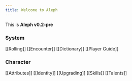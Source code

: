 ```yaml
---
title: Welcome to Aleph
---
```

This is **Aleph v0.2-pre**

### System
[[Rolling]]
[[Encounter]]
[[Dictionary]]
[[Player Guide]]


### Character
[[Attributes]]
[[Identity]]
[[Upgrading]]
[[Skills]]
[[Talents]]
